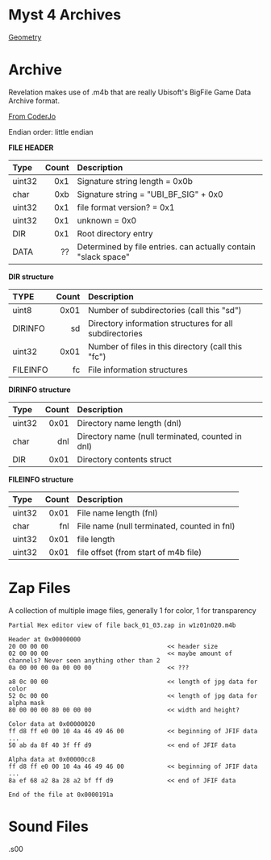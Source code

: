 # Myst 4 Archives

[Geometry](./file-reference/geometry/mesh.md)

# Archive
Revelation makes use of .m4b that are really Ubisoft's BigFile Game Data Archive format. 

[From CoderJo](https://gist.github.com/coderjo/86968bfd3c17e6f7c3ecffd76c3482fa)

Endian order: little endian

**FILE HEADER**

|  Type  | Count | Description |
| :----- | ----: | :---------- |
| uint32 |  0x1  | Signature string length = 0x0b |
| char   |  0xb  | Signature string = "UBI_BF_SIG" + 0x0 |
| uint32 |  0x1  | file format version? = 0x1 |
| uint32 |  0x1  | unknown = 0x0|
| DIR    |  0x1  | Root directory entry |
| DATA   |  ??   | Determined by file entries. can actually contain "slack space" |

**DIR structure**

|  TYPE    | Count | Description |
| :-----   | ----: | :---------- |
| uint8    | 0x01  | Number of subdirectories (call this "sd") |
| DIRINFO  | sd    | Directory information structures for all subdirectories |
| uint32   | 0x01  | Number of files in this directory (call this "fc") |
| FILEINFO | fc    | File information structures |

**DIRINFO structure**

|  Type  | Count | Description |
| :----- | ----: | :---------- |
| uint32 | 0x01  | Directory name length (dnl) |
| char   | dnl   | Directory name (null terminated, counted in dnl) |
| DIR    | 0x01  | Directory contents struct |

**FILEINFO structure**

|  Type  | Count | Description |
| :----- | ----: | :---------- |
| uint32 | 0x01  | File name length (fnl) |
| char   | fnl   | File name (null terminated, counted in fnl) |
| uint32 | 0x01  | file length |
| uint32 | 0x01  | file offset (from start of m4b file) |

# Zap Files
A collection of multiple image files, generally 1 for color, 1 for transparency

    Partial Hex editor view of file back_01_03.zap in w1z01n020.m4b

    Header at 0x00000000
    20 00 00 00									<< header size
    02 00 00 00									<< maybe amount of channels? Never seen anything other than 2
    0a 00 00 00 0a 00 00 00						<< ???

    a8 0c 00 00									<< length of jpg data for color
    52 0c 00 00									<< length of jpg data for alpha mask
    80 00 00 00 80 00 00 00						<< width and height?

    Color data at 0x00000020
    ff d8 ff e0 00 10 4a 46 49 46 00			<< beginning of JFIF data
    ...
    50 ab da 8f 40 3f ff d9						<< end of JFIF data

    Alpha data at 0x00000cc8
    ff d8 ff e0 00 10 4a 46 49 46 00			<< beginning of JFIF data
    ...
    8a ef 68 a2 8a 28 a2 bf ff d9				<< end of JFIF data

    End of the file at 0x0000191a

# Sound Files
.s00